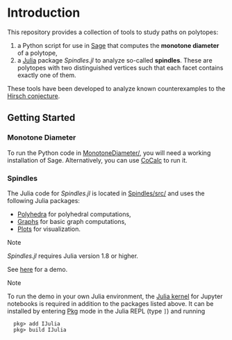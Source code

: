 # Introduction

This repository provides a collection of tools to study paths on polytopes:
1. a Python script for use in [Sage](https://www.sagemath.org/) that computes the **monotone diameter** of a polytope,
2. a [Julia](https://julialang.org/) package *Spindles.jl* to analyze so-called **spindles**. These are polytopes with two distinguished vertices such that each facet contains exactly one of them. 

These tools have been developed to analyze known counterexamples to the [Hirsch conjecture](https://en.wikipedia.org/wiki/Hirsch_conjecture).


## Getting Started

### Monotone Diameter
To run the Python code in [MonotoneDiameter/](MonotoneDiameter/), you will need a working installation of Sage. Alternatively, you can use [CoCalc](https://cocalc.com/) to run it.

### Spindles
The Julia code for *Spindles.jl* is located in [Spindles/src/](Spindles/src/) and uses the following Julia packages:
* [Polyhedra](https://juliapolyhedra.github.io/Polyhedra.jl/) for polyhedral computations, 
* [Graphs](https://juliagraphs.org/Graphs.jl/) for basic graph computations, 
* [Plots](https://docs.juliaplots.org/) for visualization.

> [!NOTE]
> *Spindles.jl* requires Julia version 1.8 or higher.

See [here](Spindles/examples/Demo.ipynb) for a demo. 

> [!NOTE] 
> To run the demo in your own Julia environment, the [Julia kernel](https://github.com/JuliaLang/IJulia.jl) for Jupyter notebooks is required in addition to the packages listed above.
> It can be installed by entering [Pkg](https://docs.julialang.org/en/v1/stdlib/Pkg/) mode in the Julia REPL (type `]`) and running
>
> ```
>	pkg> add IJulia
>	pkg> build IJulia
> ```
